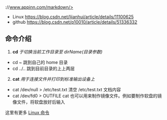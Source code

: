 ://www.appinn.com/markdown/>
+ Linux <https://blog.csdn.net/ljianhui/article/details/11100625>
+ github <https://blog.csdn.net/p10010/article/details/51336332>

## 命令介绍
1. **cd** *于切换当前工作目录至 dirName(目录参数)*
 + cd ~ 跳到自己的 home 目录 
 + cd ../.. 跳到目前目录的上上两层
 
2. **cat** *用于连接文件并打印到标准输出设备上*
 + cat /dev/null > /etc/test.txt  清空 /etc/test.txt 文档内容
 + cat /dev/fd0 > OUTFILE cat 也可以用来制作镜像文件。例如要制作软盘的镜像文件，将软盘放好后输入

这里有更多 [Linux 命令](http://www.runoob.com/linux/linux-command-manual.html)

